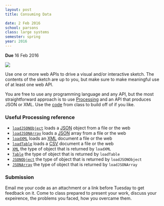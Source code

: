 ```yaml
---
layout: post
title: Consuming Data

date: 2 Feb 2016
school: parsons
class: large systems
semester: spring
year: 2016
--- 
```


**Due** 16 Feb 2016

![](https://images.duckduckgo.com/iu/?u=http%3A%2F%2Frs286.pbsrc.com%2Falbums%2Fll88%2Fjulsieppp%2FPacManGIF.gif~c200&f=1)

Use one or more web APIs to drive a visual and/or interactive sketch. The contents of the sketch are up to you, but make sure to make meaningful use of at least one web API.

You are free to use any programming language and any API, but the most straightforward approach is to use [Processing](https://processing.org/) and an API that produces JSON or XML. Use the [code](https://gist.github.com/nasser/dc6c9b25628426acfe32) from class to build off of if you like.

### Useful Processing reference

* [`loadJSONObject`](https://processing.org/reference/loadJSONObject_.html) loads a [JSON](https://en.wikipedia.org/wiki/JSON) object from a file or the web
* [`loadJSONArray`](https://processing.org/reference/loadJSONArray_.html) loads a [JSON](https://en.wikipedia.org/wiki/JSON) array from a file or the web
* [`loadXML`](https://processing.org/reference/loadXML_.html) loads an [XML](https://en.wikipedia.org/wiki/XML) document a file or the web
* [`loadTable`](https://processing.org/reference/loadTable_.html) loads a [CSV](https://en.wikipedia.org/wiki/Comma-separated_values) document a file or the web
* [`XML`](https://processing.org/reference/XML.html) the type of object that is returned by `loadXML`
* [`Table`](https://processing.org/reference/Table.html) the type of object that is returned by `loadTable`
* [`JSONObject`](https://processing.org/reference/JSONObject.html) the type of object that is returned by `loadJSONObject`
* [`JSONArray`](https://processing.org/reference/JSONArray.html) the type of object that is returned by `loadJSONArray`

### Submission

Email me your code as an attachment or a link before Tuesday to get feedback on it. Come to class prepared to present your work, discuss your expeirence, the problems you faced, how you overcame them.